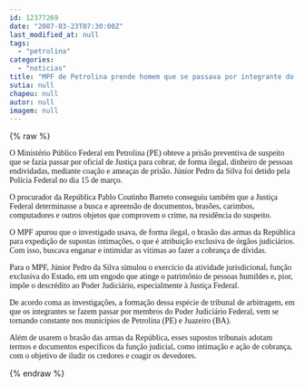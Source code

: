 ```yaml
---
id: 12377269
date: "2007-03-23T07:30:00Z"
last_modified_at: null
tags:
  - "petrolina"
categories:
  - "noticias"
title: "MPF de Petrolina prende homem que se passava por integrante do Judici\u00e1rio "
sutia: null
chapeu: null
autor: null
imagem: null
---
```

{% raw %}
<p><P><FONT face=Verdana>O Ministério Público Federal em Petrolina (PE) obteve a prisão preventiva de suspeito que se fazia passar por oficial de Justiça para cobrar, de forma ilegal, dinheiro de pessoas endividadas, mediante coação e ameaças de prisão. Júnior Pedro da Silva foi detido pela Polícia Federal no dia 15 de março. </FONT></P></p>
<p><P><FONT face=Verdana>O procurador da República Pablo Coutinho Barreto conseguiu também que a Justiça Federal determinasse a busca e apreensão de documentos, brasões, carimbos, computadores e outros objetos que comprovem o crime, na residência do suspeito. </FONT></P></p>
<p><P><FONT face=Verdana>O MPF apurou que o investigado usava, de forma ilegal, o brasão das armas da República para expedição de supostas intimações, o que é atribuição exclusiva de órgãos judiciários. Com isso, buscava enganar e intimidar as vítimas ao fazer a cobrança de dívidas.</FONT></P></p>
<p><P><FONT face=Verdana>Para o MPF, Júnior Pedro da Silva simulou o exercício da atividade jurisdicional, função exclusiva do Estado, em um engodo que atinge o patrimônio de pessoas humildes e, pior, impõe o descrédito ao Poder Judiciário, especialmente à Justiça Federal. </FONT></P></p>
<p><P><FONT face=Verdana>De acordo coma as investigações, a formação dessa espécie de tribunal de arbitragem, em que os integrantes se fazem passar por membros do Poder Judiciário Federal, vem se tornando constante nos municípios de Petrolina (PE) e Juazeiro (BA). </FONT></P></p>
<p><P><FONT face=Verdana>Além de usarem o brasão das armas da República, esses supostos tribunais adotam termos e documentos específicos da função judicial, como intimação e ação de cobrança, com o objetivo de iludir os credores e coagir os devedores.</FONT></P> </p>
{% endraw %}